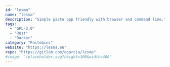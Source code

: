 ```yaml
---
id: "lesma"
name: "lesma"
description: "Simple paste app friendly with browser and command line."
tags:
  - "GPL-3.0"
  - "Rust"
  - "Docker"
category: "Pastebins"
website: "https://lesma.eu"
repo: "https://gitlab.com/ogarcia/lesma"
#image: "/placeholder.svg?height=300&width=400"
---
```


